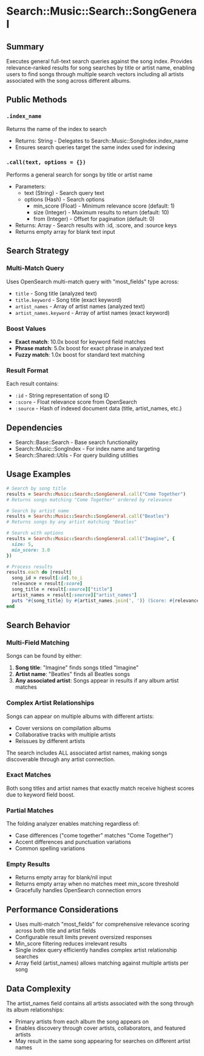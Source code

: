 # Search::Music::Search::SongGeneral

## Summary
Executes general full-text search queries against the song index. Provides relevance-ranked results for song searches by title or artist name, enabling users to find songs through multiple search vectors including all artists associated with the song across different albums.

## Public Methods

### `.index_name`
Returns the name of the index to search
- Returns: String - Delegates to Search::Music::SongIndex.index_name
- Ensures search queries target the same index used for indexing

### `.call(text, options = {})`
Performs a general search for songs by title or artist name
- Parameters:
  - text (String) - Search query text
  - options (Hash) - Search options
    - min_score (Float) - Minimum relevance score (default: 1)
    - size (Integer) - Maximum results to return (default: 10)
    - from (Integer) - Offset for pagination (default: 0)
- Returns: Array - Search results with :id, :score, and :source keys
- Returns empty array for blank text input

## Search Strategy

### Multi-Match Query
Uses OpenSearch multi-match query with "most_fields" type across:
- `title` - Song title (analyzed text)
- `title.keyword` - Song title (exact keyword)
- `artist_names` - Array of artist names (analyzed text)
- `artist_names.keyword` - Array of artist names (exact keyword)

### Boost Values
- **Exact match**: 10.0x boost for keyword field matches
- **Phrase match**: 5.0x boost for exact phrase in analyzed text
- **Fuzzy match**: 1.0x boost for standard text matching

### Result Format
Each result contains:
- `:id` - String representation of song ID
- `:score` - Float relevance score from OpenSearch
- `:source` - Hash of indexed document data (title, artist_names, etc.)

## Dependencies
- Search::Base::Search - Base search functionality
- Search::Music::SongIndex - For index name and targeting
- Search::Shared::Utils - For query building utilities

## Usage Examples

```ruby
# Search by song title
results = Search::Music::Search::SongGeneral.call("Come Together")
# Returns songs matching "Come Together" ordered by relevance

# Search by artist name
results = Search::Music::Search::SongGeneral.call("Beatles")
# Returns songs by any artist matching "Beatles"

# Search with options
results = Search::Music::Search::SongGeneral.call("Imagine", {
  size: 5,
  min_score: 3.0
})

# Process results
results.each do |result|
  song_id = result[:id].to_i
  relevance = result[:score]
  song_title = result[:source]["title"]
  artist_names = result[:source]["artist_names"]
  puts "#{song_title} by #{artist_names.join(', ')} (Score: #{relevance})"
end
```

## Search Behavior

### Multi-Field Matching
Songs can be found by either:
1. **Song title**: "Imagine" finds songs titled "Imagine"
2. **Artist name**: "Beatles" finds all Beatles songs
3. **Any associated artist**: Songs appear in results if any album artist matches

### Complex Artist Relationships
Songs can appear on multiple albums with different artists:
- Cover versions on compilation albums
- Collaborative tracks with multiple artists
- Reissues by different artists

The search includes ALL associated artist names, making songs discoverable through any artist connection.

### Exact Matches
Both song titles and artist names that exactly match receive highest scores due to keyword field boost.

### Partial Matches
The folding analyzer enables matching regardless of:
- Case differences ("come together" matches "Come Together")
- Accent differences and punctuation variations
- Common spelling variations

### Empty Results
- Returns empty array for blank/nil input
- Returns empty array when no matches meet min_score threshold
- Gracefully handles OpenSearch connection errors

## Performance Considerations
- Uses multi-match "most_fields" for comprehensive relevance scoring across both title and artist fields
- Configurable result limits prevent oversized responses
- Min_score filtering reduces irrelevant results
- Single index query efficiently handles complex artist relationship searches
- Array field (artist_names) allows matching against multiple artists per song

## Data Complexity
The artist_names field contains all artists associated with the song through its album relationships:
- Primary artists from each album the song appears on
- Enables discovery through cover artists, collaborators, and featured artists
- May result in the same song appearing for searches on different artist names 